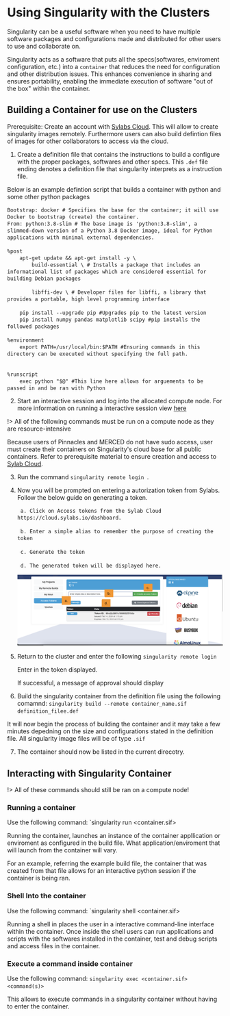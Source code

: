 # Using Singularity with the Clusters

Singularity can be a useful software when you need to have multiple software packages and configurations made and distributed for other users to use and collaborate on. 

Singularity acts as a software that puts all the specs(softwares, enviroment configuration, etc.) into a `container` that reduces the need for configuration and other distribution issues. This enhances convenience in sharing and ensures portability, enabling the immediate execution of software "out of the box" within the container.

## Building a Container for use on the Clusters

Prerequisite: Create an account with [Sylabs Cloud](cloud.sylabs.io). This will allow to create singularity images remotely. Furthermore users can also build defintion files of images for other collaborators to access via the cloud.  

1. Create a definition file that contains the instructions to build a configure with the proper packages, softwares and other specs. This `.def` file ending denotes a definition file that singularity interprets as a instruction file. 

Below is an example defintion script that builds a container with python and some other python packages

``` shell 
Bootstrap: docker # Specifies the base for the container; it will use Docker to bootstrap (create) the container. 
From: python:3.8-slim # The base image is 'python:3.8-slim', a slimmed-down version of a Python 3.8 Docker image, ideal for Python applications with minimal external dependencies.

%post
    apt-get update && apt-get install -y \
        build-essential \ # Installs a package that includes an informational list of packages which are considered essential for building Debian packages      
        
        libffi-dev \ # Developer files for libffi, a library that provides a portable, high level programming interface 

    pip install --upgrade pip #Upgrades pip to the latest version
    pip install numpy pandas matplotlib scipy #pip installs the followed packages

%environment
    export PATH=/usr/local/bin:$PATH #Ensuring commands in this directory can be executed without specifying the full path.


%runscript
    exec python "$@" #This line here allows for arguements to be passed in and be ran with Python
``` 

2. Start an interactive session and log into the allocated compute node. For more information on running a interactive session view [here](running_jupyter.d)

!> All of the following commands must be run on a compute node as they are resource-intensive

Because users of Pinnacles and MERCED do not have sudo access, user must create their containers on Singularity's cloud base for all public containers. Refer to prerequisite material to ensure creation and access to [Sylab Cloud](https://cloud.sylabs.io/dashboard). 

3. Run the command ``singularity remote login ``. 

4. Now you will be prompted on entering a autorization token from Sylabs. Follow the below guide on generating a token. 

        
        a. Click on Access tokens from the Sylab Cloud https://cloud.sylabs.io/dashboard.

        b. Enter a simple alias to remember the purpose of creating the token

        c. Generate the token

        d. The generated token will be displayed here. 

    ![Sylab Homepage image](imgs/sylab2image.png "Sylab Homepage Image")

5. Return to the cluster and enter the following ```singularity remote login```
        
    Enter in the token displayed. 

    If successful, a message of approval should display

6. Build the singularity container from the definition file using the following comamnd: `singularity build --remote container_name.sif definition_filee.def`

It will now begin the process of building the container and it may take a few minutes depedning on the size and configurations stated in the definition file. All singularity image files will be of type `.sif`

7. The container should now be listed in the current direcotry.


## Interacting with Singularity Container

!> All of these commands should still be ran on a compute node!

### Running a container

Use the following command: `singularity run <container.sif>

Running the container, launches an instance of the container appllication or enviroment as configured in the build file. What application/enviroment that will launch from the container will vary. 

For an example, referring the example build file, the container that was created from that file allows for an interactive python session if the container is being ran. 

### Shell Into the container

Use the following command: `singularity shell <container.sif>

Running a shell in places the user in a interactive command-line interface within the container. Once inside the shell users can run applications and scripts with the softwares installed in the container, test and debug scripts and access files in the container. 


### Execute a command inside container

Use the following command: `singularity exec <container.sif> <command(s)>`

This allows to execute commands in a singularity container without having to enter the container. 

